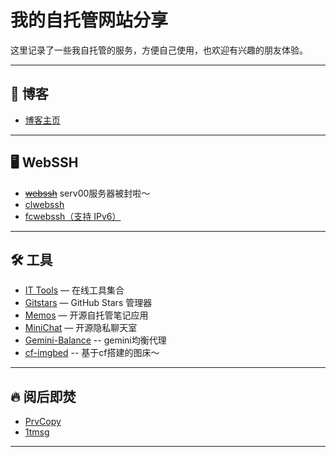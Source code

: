 # 我的自托管网站分享

这里记录了一些我自托管的服务，方便自己使用，也欢迎有兴趣的朋友体验。

---

## 📖 博客

- [博客主页](https://blog.936668.xyz/)

---

## 🖥️ WebSSH

- [~~webssh~~](https://webssh.936668.xyz/) serv00服务器被封啦～
- [clwebssh](https://clwebssh.936668.xyz/)
- [fcwebssh（支持 IPv6）](https://fcwebssh.936668.xyz/)

---

## 🛠️ 工具

- [IT Tools](https://it-tools.936668.xyz/) — 在线工具集合
- [Gitstars](https://gitstars.936668.xyz/) — GitHub Stars 管理器
- [Memos](https://memos.936668.xyz/) — 开源自托管笔记应用
- [MiniChat](https://minichat.936668.xyz/) — 开源隐私聊天室
- [Gemini-Balance](https://gemini-balance.936668.xyz/) -- gemini均衡代理
- [cf-imgbed](https://cf-imgbed.936668.xyz/) -- 基于cf搭建的图床～

---

## 🔥 阅后即焚

- [PrvCopy](https://prvcopy.936668.xyz/)
- [1tmsg](https://1tmsg.936668.xyz/)

---